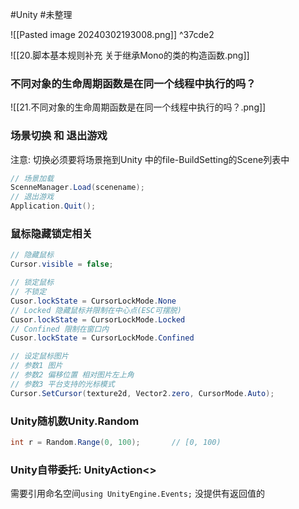 #Unity #未整理 

![[Pasted image 20240302193008.png]] ^37cde2



![[20.脚本基本规则补充 关于继承Mono的类的构造函数.png]]



### 不同对象的生命周期函数是在同一个线程中执行的吗？
![[21.不同对象的生命周期函数是在同一个线程中执行的吗？.png]]



### 场景切换 和 退出游戏
注意: 切换必须要将场景拖到Unity 中的file-BuildSetting的Scene列表中
```csharp
// 场景加载
ScenneManager.Load(scenename);
// 退出游戏
Application.Quit();
```

### 鼠标隐藏锁定相关
```csharp
// 隐藏鼠标
Cursor.visible = false;

// 锁定鼠标
// 不锁定
Cusor.lockState = CursorLockMode.None
// Locked 隐藏鼠标并限制在中心点(ESC可摆脱)
Cusor.lockState = CursorLockMode.Locked
// Confined 限制在窗口内
Cusor.lockState = CursorLockMode.Confined

// 设定鼠标图片
// 参数1 图片
// 参数2 偏移位置 相对图片左上角
// 参数3 平台支持的光标模式
Cursor.SetCursor(texture2d, Vector2.zero, CursorMode.Auto);
```


### Unity随机数Unity.Random
```csharp
int r = Random.Range(0, 100);       // [0, 100)
```

### Unity自带委托: UnityAction<>
需要引用命名空间`using UnityEngine.Events;` 
没提供有返回值的

